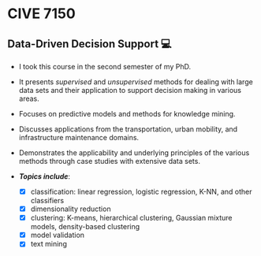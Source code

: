 # CIVE 7150
  ## Data-Driven Decision Support 💻
+ I took this course in the second semester of my PhD.
+ It presents *supervised* and *unsupervised* methods for dealing with large data sets and their application to support decision making in various areas.
+ Focuses on predictive models and methods for knowledge mining.
+ Discusses applications from the transportation, urban mobility, and infrastructure maintenance domains.
+ Demonstrates the applicability and underlying principles of the various methods through case studies with extensive data sets.

+ ***Topics include***:
  - [x] classification: linear regression, logistic regression, K-NN, and other classifiers
  - [x] dimensionality reduction
  - [x] clustering: K-means, hierarchical clustering, Gaussian mixture models, density-based clustering
  - [x] model validation
  - [x] text mining
